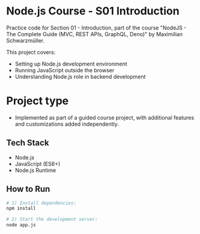 # Node.js Course - S01 Introduction

Practice code for Section 01 - Introduction, part of the course "NodeJS - The Complete Guide (MVC, REST APIs, GraphQL, Deno)" by Maximilian Schwarzmüller.

This project covers:
- Setting up Node.js development environment
- Running JavaScript outside the browser
- Understanding Node.js role in backend development

# Project type
- Implemented as part of a guided course project, with additional features and customizations added independently.

## Tech Stack
- Node.js
- JavaScript (ES6+)
- Node.js Runtime
## How to Run

```bash
# 1) Install dependencies:
npm install

# 2) Start the development server:
node app.js
```
